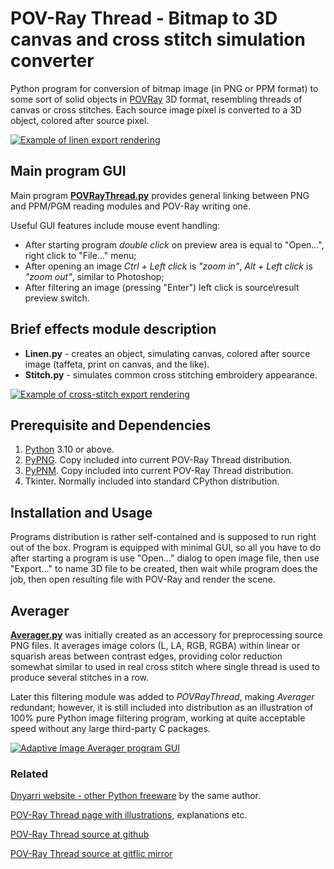 # POV-Ray Thread - Bitmap to 3D canvas and cross stitch simulation converter

Python program for conversion of bitmap image (in PNG or PPM format) to some sort of solid objects in [POVRay](https://www.povray.org/) 3D format, resembling threads of canvas or cross stitches. Each source image pixel is converted to a 3D object, colored after source pixel.

[![Example of linen export rendering](https://dnyarri.github.io/thread/linen24x512.png "Example of linen export rendering")](https://dnyarri.github.io/povthread.html)

## Main program GUI

Main program [**POVRayThread.py**](https://github.com/Dnyarri/POVthread/blob/main/POVRayThread.py) provides general linking between PNG and PPM/PGM reading modules and POV-Ray writing one.

Useful GUI features include mouse event handling:

- After starting program *double click* on preview area is equal to "Open...", right click to "File..." menu;
- After opening an image *Ctrl + Left click* is *"zoom in"*, *Alt + Left click* is *"zoom out"*, similar to Photoshop;
- After filtering an image (pressing "Enter") left click is source\result preview switch.

## Brief effects module description  

- **Linen.py** - creates an object, simulating canvas, colored after source image (taffeta, print on canvas, and the like).
- **Stitch.py** - simulates common cross stitching embroidery appearance.

[![Example of cross-stitch export rendering](https://dnyarri.github.io/thread/stitch24x512.png "Example of cross-stitch export rendering")](https://dnyarri.github.io/povthread.html)

## Prerequisite and Dependencies

1. [Python](https://www.python.org/) 3.10 or above.
2. [PyPNG](https://gitlab.com/drj11/pypng). Copy included into current POV-Ray Thread distribution.
3. [PyPNM](https://pypi.org/project/PyPNM/). Copy included into current POV-Ray Thread distribution.
4. Tkinter. Normally included into standard CPython distribution.

## Installation and Usage

Programs distribution is rather self-contained and is supposed to run right out of the box. Program is equipped with minimal GUI, so all you have to do after starting a program is use "Open..." dialog to open image file, then use "Export..." to name 3D file to be created, then wait while program does the job, then open resulting file with POV-Ray and render the scene.

## Averager

[**Averager.py**](https://github.com/Dnyarri/POVthread/blob/main/Averager.py) was initially created as an accessory for preprocessing source PNG files. It averages image colors (L, LA, RGB, RGBA) within linear or squarish areas between contrast edges, providing color reduction somewhat similar to used in real cross stitch where single thread is used to produce several stitches in a row.

Later this filtering module was added to *POVRayThread*, making *Averager* redundant; however, it is still included into distribution as an illustration of 100% pure Python image filtering program, working at quite acceptable speed without any large third-party C packages.

[![Adaptive Image Averager program GUI](https://dnyarri.github.io/thread/ave.png "Adaptive Image Averager program GUI")](https://dnyarri.github.io/povthread.html#averager)

### Related

[Dnyarri website - other Python freeware](https://dnyarri.github.io) by the same author.

[POV-Ray Thread page with illustrations](https://dnyarri.github.io/povthread.html), explanations etc.

[POV-Ray Thread source at github](https://github.com/Dnyarri/POVthread)

[POV-Ray Thread source at gitflic mirror](https://gitflic.ru/project/dnyarri/povthread)
